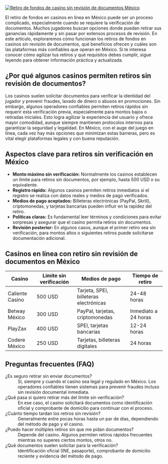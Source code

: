 [![Retiro de fondos de casino sin revisión de documentos México](https://123-caf.pages.dev/gitsignup.png)](https://vrmoo.ru/Bt82HjjY)

<p>El retiro de fondos en casinos en línea en México puede ser un proceso complicado, especialmente cuando se requiere la verificación de documentos. Muchos jugadores buscan opciones donde puedan retirar sus ganancias rápidamente y sin pasar por extensos procesos de revisión. En este artículo, exploraremos cómo funcionan los retiros de fondos en casinos sin revisión de documentos, qué beneficios ofrecen y cuáles son las plataformas más confiables que operan en México. Si te interesa conocer cómo agilizar tus retiros y qué requisitos debes cumplir, sigue leyendo para obtener información práctica y actualizada.</p>  <h2>¿Por qué algunos casinos permiten retiros sin revisión de documentos?</h2> <p>Los casinos suelen solicitar documentos para verificar la identidad del jugador y prevenir fraudes, lavado de dinero o abusos en promociones. Sin embargo, algunos operadores confiables permiten retiros rápidos sin requerir esta verificación previa, especialmente para montos bajos o retiradas iniciales. Esto logra agilizar la experiencia del usuario y ofrece mayor comodidad, aunque siempre mantienen protocolos internos para garantizar la seguridad y legalidad. En México, con el auge del juego en línea, cada vez hay más opciones que minimizan estas barreras, pero es vital elegir plataformas legales y con buena reputación.</p>  <h2>Aspectos clave para retiros sin verificación en México</h2> <ul>   <li><strong>Monto máximo sin verificación:</strong> Normalmente los casinos establecen un límite para retiros sin documentos, por ejemplo, hasta 500 USD o su equivalente.</li>   <li><strong>Registro rápido:</strong> Algunos casinos permiten retiros inmediatos si el registro se realiza con datos reales y medios de pago verificados.</li>   <li><strong>Medios de pago aceptados:</strong> Billeteras electrónicas (PayPal, Skrill), criptomonedas, y tarjetas bancarias pueden influir en la rapidez del retiro.</li>   <li><strong>Políticas claras:</strong> Es fundamental leer términos y condiciones para evitar sorpresas y asegurar que el casino permita retiros sin documentos.</li>   <li><strong>Revisión posterior:</strong> En algunos casos, aunque el primer retiro sea sin verificación, para montos altos o siguientes retiros puede solicitarse documentación adicional.</li> </ul>  <h2>Casinos en línea con retiro sin revisión de documentos en México</h2> <table>   <thead>     <tr>       <th>Casino</th>       <th>Límite sin verificación</th>       <th>Medios de pago</th>       <th>Tiempo de retiro</th>     </tr>   </thead>   <tbody>     <tr>       <td>Caliente Casino</td>       <td>500 USD</td>       <td>Tarjeta, SPEI, billeteras electrónicas</td>       <td>24-48 horas</td>     </tr>     <tr>       <td>Betway México</td>       <td>300 USD</td>       <td>PayPal, tarjetas, criptomonedas</td>       <td>Inmediato a 24 horas</td>     </tr>     <tr>       <td>PlayZax</td>       <td>400 USD</td>       <td>SPEI, tarjetas bancarias</td>       <td>12-24 horas</td>     </tr>     <tr>       <td>Codere México</td>       <td>250 USD</td>       <td>Tarjetas, billeteras digitales</td>       <td>24 horas</td>     </tr>   </tbody> </table>  <h2>Preguntas frecuentes (FAQ)</h2> <dl>   <dt>¿Es seguro retirar sin enviar documentos?</dt>   <dd>Sí, siempre y cuando el casino sea legal y regulado en México. Los operadores confiables tienen sistemas para prevenir fraudes incluso sin revisión documental inmediata.</dd>      <dt>¿Qué pasa si quiero retirar más del límite sin verificación?</dt>   <dd>En ese caso, el casino solicitará documentos como identificación oficial y comprobante de domicilio para continuar con el proceso.</dd>      <dt>¿Cuánto tiempo tardan los retiros sin revisión?</dt>   <dd>Generalmente entre pocas horas hasta un par de días, dependiendo del método de pago y el casino.</dd>      <dt>¿Puedo hacer múltiples retiros sin que me pidan documentos?</dt>   <dd>Depende del casino. Algunos permiten retiros rápidos frecuentes mientras no superes ciertos montos, otros no.</dd>      <dt>¿Qué documentos suelen solicitar para la verificación?</dt>   <dd>Identificación oficial (INE, pasaporte), comprobante de domicilio reciente y evidencia del método de pago.</dd> </dl>
